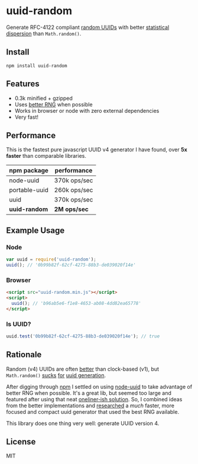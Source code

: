 # uuid-random

Generate RFC-4122 compliant 
[random UUIDs](https://en.wikipedia.org/wiki/Universally_unique_identifier#Version_4_.28random.29)
with better 
[statistical dispersion](https://en.wikipedia.org/wiki/Statistical_dispersion)
than `Math.random()`.


## Install

    npm install uuid-random


## Features

  * 0.3k minified + gzipped
  * Uses [better RNG](http://caniuse.com/#feat=getrandomvalues) when possible
  * Works in browser or node with zero external dependencies
  * Very fast!


## Performance

This is the fastest pure javascript UUID v4 generator I have found, 
over **5x faster** than comparable libraries.

| npm package     | performance     |
|-----------------|-----------------|
| node-uuid       | 370k ops/sec    |
| portable-uuid   | 260k ops/sec    |
| uuid            | 370k ops/sec    |
| **uuid-random** | **2M ops/sec**  |


## Example Usage

### Node

```javascript
var uuid = require('uuid-random');
uuid(); // '0b99b82f-62cf-4275-88b3-de039020f14e'
```

### Browser

```html
<script src="uuid-random.min.js"></script>
<script>
  uuid(); // 'b96ab5e6-f1e8-4653-ab08-4dd82ea65778'
</script>
```


### Is UUID?

```javascript
uuid.test('0b99b82f-62cf-4275-88b3-de039020f14e'); // true
```

## Rationale

Random (v4) UUIDs are often 
[better](https://blogs.msdn.microsoft.com/oldnewthing/20160114-00/?p=92851) than 
clock-based (v1), but `Math.random()` 
[sucks](https://medium.com/@betable/tifu-by-using-math-random-f1c308c4fd9d) 
[for](http://devoluk.com/google-chrome-math-random-issue.html) 
[uuid generation](http://stackoverflow.com/questions/6906916/collisions-when-generating-uuids-in-javascript).

After digging through [npm](https://www.npmjs.com/search?q=uuid)
I settled on using [node-uuid](https://github.com/broofa/node-uuid) to take
advantage of better RNG when possible. It's a great lib, but seemed too large
and featured after using that neat [oneliner-ish solution](http://stackoverflow.com/questions/105034/create-guid-uuid-in-javascript/2117523#2117523).
So, I combined ideas from the better implementations and
[researched](https://gist.github.com/jed/982883) a *much* faster, more focused 
and compact uuid generator that used the best RNG available.

This library does one thing very well: generate UUID version 4.


## License

MIT
